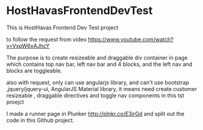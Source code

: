 # HostHavasFrontendDevTest
This is HostHavas Frontend Dev Test project

to follow the request from video https://www.youtube.com/watch?v=VxpW6xAJhcY

The purpose is to create resizeable and draggable div container in page which contains top nav bar, left nav bar and 4 blocks, and 
the left nav and blocks are toggleable.

also with request, only can use angularjs library, and can't use bootstrap ,jquery/jquery-ui, AngularJS Material library,
it means need create customer resizeable , draggable directives and toggle nav components in this tst proejct


I made a runner page in Plunker http://plnkr.co/E3irGd
and split out the code in this Github project.


